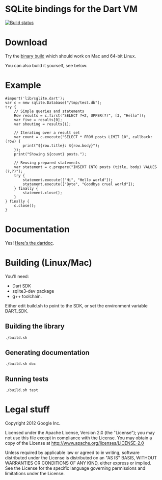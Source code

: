 SQLite bindings for the Dart VM
============================================

[![Build status](https://travis-ci.org/pylaligand/dart-sqlite.svg?branch=master)](https://travis-ci.org/pylaligand/dart-sqlite)

# Download

Try the [binary build](https://github.com/downloads/sam-mccall/dart-sqlite/v0.2.zip)
which should work on Mac and 64-bit Linux.

You can also build it yourself, see below.

# Example
    #import('lib/sqlite.dart');
    var c = new sqlite.Database("/tmp/test.db");
    try {
        // Simple queries and statements
        Row results = c.first("SELECT ?+2, UPPER(?)", [3, "Hello"]);
        var five = results[0];
        var shouting = results[1];

        // Iterating over a result set
        var count = c.execute("SELECT * FROM posts LIMIT 10", callback: (row) {
            print("${row.title}: ${row.body}");
        });
        print("Showing ${count} posts.");

        // Reusing prepared statements
        var statement = c.prepare("INSERT INTO posts (title, body) VALUES (?,?)");
        try {
            statement.execute(["Hi", "Hello world"]);
            statement.execute(["Byte", "Goodbye cruel world"]);
        } finally {
            statement.close();
        }
    } finally {
        c.close();
    }

# Documentation

Yes! [Here's the dartdoc](http://sam-mccall.github.com/dart-sqlite/).

# Building (Linux/Mac)

You'll need:
  * Dart SDK
  * sqlite3-dev package
  * g++ toolchain.

Either edit build.sh to point to the SDK, or set the environment variable DART_SDK.

## Building the library

    ./build.sh

## Generating documentation

    ./build.sh doc

## Running tests

    ./build.sh test

# Legal stuff
Copyright 2012 Google Inc.

Licensed under the Apache License, Version 2.0 (the "License");
you may not use this file except in compliance with the License.
You may obtain a copy of the License at http://www.apache.org/licenses/LICENSE-2.0

Unless required by applicable law or agreed to in writing, software
distributed under the License is distributed on an "AS IS" BASIS,
WITHOUT WARRANTIES OR CONDITIONS OF ANY KIND, either express or implied.
See the License for the specific language governing permissions and
limitations under the License.
